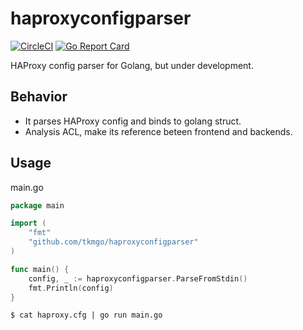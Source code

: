 # haproxyconfigparser

[![CircleCI](https://circleci.com/gh/tkmgo/haproxyconfigparser.svg?style=svg)](https://circleci.com/gh/tkmgo/haproxyconfigparser)
[![Go Report Card](https://goreportcard.com/badge/github.com/tkmgo/haproxyconfigparser)](https://goreportcard.com/report/github.com/tkmgo/haproxyconfigparser)

HAProxy config parser for Golang, but under development.


## Behavior

- It parses HAProxy config and binds to golang struct.
- Analysis ACL, make its reference beteen frontend and backends.


## Usage

main.go

```go
package main

import (
	"fmt"
	"github.com/tkmgo/haproxyconfigparser"
)

func main() {
	config, _ := haproxyconfigparser.ParseFromStdin()
	fmt.Println(config)
}
```

```shell
$ cat haproxy.cfg | go run main.go
```
